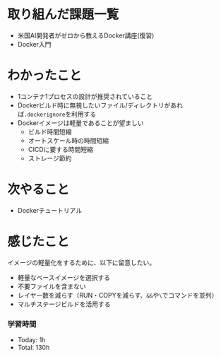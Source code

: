 # 取り組んだ課題一覧
- 米国AI開発者がゼロから教えるDocker講座(復習)
- Docker入門

# わかったこと
- 1コンテナ1プロセスの設計が推奨されていること
- Dockerビルド時に無視したいファイル/ディレクトリがあれば`.dockerignore`を利用する
- Dockerイメージは軽量であることが望ましい
  - ビルド時間短縮
  - オートスケール時の時間短縮
  - CICDに要する時間短縮
  - ストレージ節約

# 次やること
- Dockerチュートリアル

# 感じたこと
イメージの軽量化をするために、以下に留意したい。
- 軽量なベースイメージを選択する
- 不要ファイルを含まない
- レイヤー数を減らす（RUN・COPYを減らす、`&&`や`\`でコマンドを並列）
- マルチステージビルドを活用する

### 学習時間
- Today: 1h
- Total: 130h